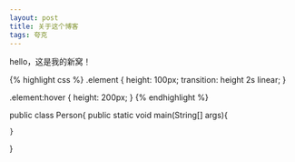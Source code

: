 ```yaml
---
layout: post
title: 关于这个博客
tags: 夸克
---
```

hello，这是我的新窝！

{% highlight css %} .element { height: 100px; transition: height 2s linear; }

.element:hover { height: 200px; } {% endhighlight %}


public class Person{
          public static void main(String[] args){

    }
}
